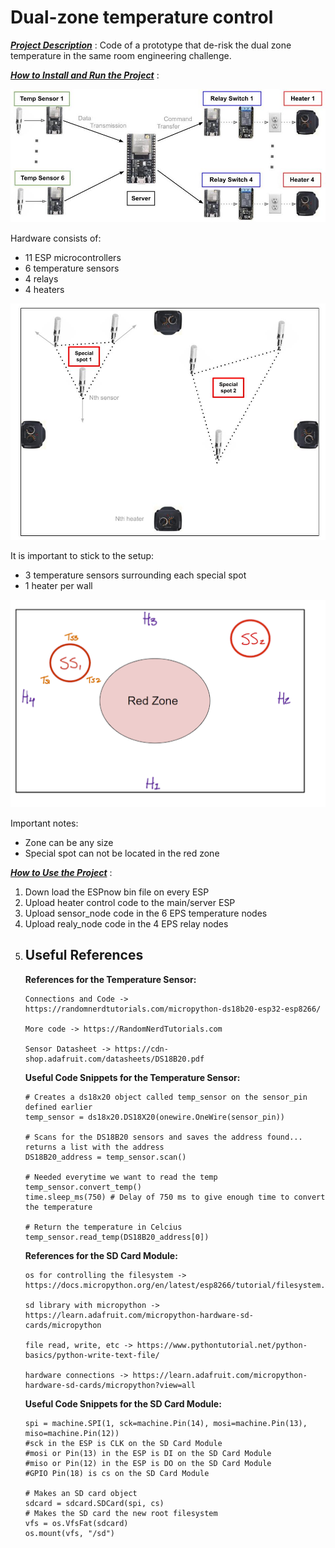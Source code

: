 # Dual-zone temperature control

**[*Project Description*](https://stackedit.io)** : Code of a prototype that de-risk the dual zone temperature in the same room engineering challenge.

**[*How to Install and Run the Project*](https://stackedit.io)** : 

![Hardware](https://github.com/JuanDavidGA/Dual_zone_temperature_control/blob/main/Hardware%20level.jpg)

Hardware consists of: 
*  11 ESP microcontrollers
*  6 temperature sensors
*  4 relays
*  4 heaters

![topology](https://github.com/JuanDavidGA/Dual_zone_temperature_control/blob/main/Topology.jpg)

It is important to stick to the setup: 
*  3 temperature sensors surrounding each special spot 
*  1 heater per wall

![redzone](https://github.com/JuanDavidGA/Dual_zone_temperature_control/blob/main/Red%20zone.png)

Important notes:  
*  Zone can be any size 
*  Special spot can not be located in the red zone

**[*How to Use the Project*](https://stackedit.io)** :
<ol><li>Down load the ESPnow bin file on every ESP</li><li>Upload heater control code to the main/server ESP</li><li>Upload sensor_node code in the 6 EPS temperature nodes</li><li>Upload realy_node code in the 4 EPS relay nodes</li><li> 
    
## Useful References
**References for the Temperature Sensor:**
    
    Connections and Code -> https://randomnerdtutorials.com/micropython-ds18b20-esp32-esp8266/ 
    
    More code -> https://RandomNerdTutorials.com 
    
    Sensor Datasheet -> https://cdn-shop.adafruit.com/datasheets/DS18B20.pdf 
    
**Useful Code Snippets for the Temperature Sensor:**
    
    # Creates a ds18x20 object called temp_sensor on the sensor_pin defined earlier
    temp_sensor = ds18x20.DS18X20(onewire.OneWire(sensor_pin))
    
    # Scans for the DS18B20 sensors and saves the address found... returns a list with the address
    DS18B20_address = temp_sensor.scan()
        
    # Needed everytime we want to read the temp
    temp_sensor.convert_temp() 
    time.sleep_ms(750) # Delay of 750 ms to give enough time to convert the temperature
        
    # Return the temperature in Celcius
    temp_sensor.read_temp(DS18B20_address[0]) 

**References for the SD Card Module:**
    
    os for controlling the filesystem -> https://docs.micropython.org/en/latest/esp8266/tutorial/filesystem.html
    
    sd library with micropython -> https://learn.adafruit.com/micropython-hardware-sd-cards/micropython
    
    file read, write, etc -> https://www.pythontutorial.net/python-basics/python-write-text-file/
    
    hardware connections -> https://learn.adafruit.com/micropython-hardware-sd-cards/micropython?view=all

**Useful Code Snippets for the SD Card Module:**
    
    spi = machine.SPI(1, sck=machine.Pin(14), mosi=machine.Pin(13), miso=machine.Pin(12))
    #sck in the ESP is CLK on the SD Card Module
    #mosi or Pin(13) in the ESP is DI on the SD Card Module 
    #miso or Pin(12) in the ESP is DO on the SD Card Module  
    #GPIO Pin(18) is cs on the SD Card Module
        
    # Makes an SD card object  
    sdcard = sdcard.SDCard(spi, cs)
    # Makes the SD card the new root filesystem 
    vfs = os.VfsFat(sdcard)
    os.mount(vfs, "/sd")
